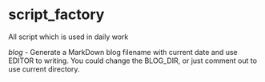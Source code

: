 script_factory
==============

All script which is used in daily work

*blog* - Generate a MarkDown blog filename with current date and use EDITOR to writing.
       You could change the BLOG_DIR, or just comment out to use current directory.
